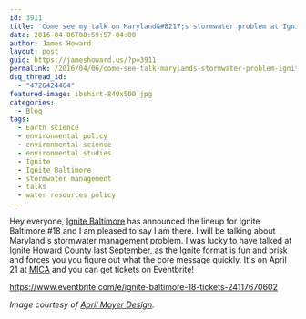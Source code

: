```yaml
---
id: 3911
title: 'Come see my talk on Maryland&#8217;s stormwater problem at Ignite Baltimore #18'
date: 2016-04-06T08:59:57-04:00
author: James Howard
layout: post
guid: https://jameshoward.us/?p=3911
permalink: /2016/04/06/come-see-talk-marylands-stormwater-problem-ignite-baltimore-18/
dsq_thread_id:
  - "4726424464"
featured-image: ibshirt-840x500.jpg
categories:
  - Blog
tags:
  - Earth science
  - environmental policy
  - environmental science
  - environmental studies
  - Ignite
  - Ignite Baltimore
  - stormwater management
  - talks
  - water resources policy
---
```

Hey everyone, [Ignite Baltimore](http://www.ignitebaltimore.com/) has announced the lineup for Ignite Baltimore #18 and I am pleased to say I am there.  I will be talking about Maryland's stormwater management problem.  I was lucky to have talked at [Ignite Howard County](https://jameshoward.us/2015/09/14/why-this-hammer-costs-435/) last September, as the Ignite format is fun and brisk and forces you you figure out what the core message quickly.  It's on April 21 at [MICA](https://www.mica.edu/Browse_Art/Brown_Center.html) and you can get tickets on Eventbrite!

  https://www.eventbrite.com/e/ignite-baltimore-18-tickets-24117670602

_Image courtesy of [April Moyer Design](http://aprilmoyerdesign.com/)._
